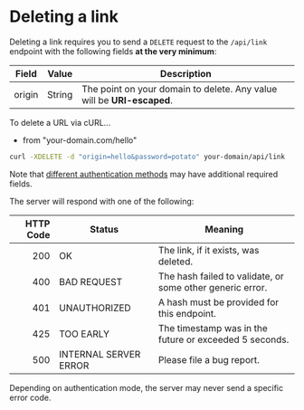 # Deleting a link

Deleting a link requires you to send a `DELETE` request to the `/api/link` endpoint with the following fields **at the very minimum**:

| Field    | Value  | Description
| -------- | ------ | ---
| origin   | String | The point on your domain to delete. Any value will be **URI-escaped**.

To delete a URL via cURL...
- from "your-domain.com/hello"

```bash
curl -XDELETE -d "origin=hello&password=potato" your-domain/api/link
```

Note that [different authentication methods](auth/overview.md) may have additional required fields.

The server will respond with one of the following:

| HTTP Code | Status                 | Meaning
| --------: | ---------------------- | ---
|       200 | OK                     | The link, if it exists, was deleted.
|       400 | BAD REQUEST            | The hash failed to validate, or some other generic error.
|       401 | UNAUTHORIZED           | A hash must be provided for this endpoint.
|       425 | TOO EARLY              | The timestamp was in the future or exceeded 5 seconds.
|       500 | INTERNAL SERVER ERROR  | Please file a bug report.

Depending on authentication mode, the server may never send a specific error code.